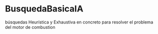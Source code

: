 # BusquedaBasicaIA
búsquedas Heurística y Exhaustiva en concreto para resolver el problema del motor de combustion
